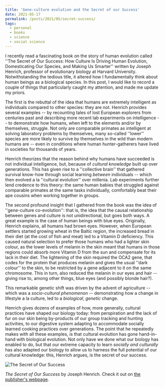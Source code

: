 ```yaml
---
title: 'Gene-culture evolution and the Secret of our Success'
date: 2021-05-17
permalink: /posts/2021/05/secret-success/
tags:
  - personal
  - books
  - science
  - social science
---
```


I recently read a fascinating book on the story of human evolution called ''The Secret of Our Success: How Culture Is Driving Human Evolution, Domesticating Our Species, and Making Us Smarter'' written by Joseph Henrich, professor of evolutionary biology at Harvard University. Notwithstanding the tedious title, it altered how I fundamentally think about human beings as a biological species. In this post, I would like to record a couple of things that particularly caught my attention, and made me update my priors.

The first is the rebuttal of the idea that humans are extremely intelligent as individuals compared to other species: they are not. Henrich provides several examples -- by recounting tales of lost European explorers from centuries past and describing more recent lab experiments on intelligence -- to demonstrate how humans, when left to the elements and/or by themselves, struggle. Not only are comparable primates as intelligent at solving laboratory problems by themselves, many so-called ''lower'' species are more likely to survive by themselves in the wild than modern humans are -- even in conditions where human hunter-gatherers have lived in societies for thousands of years.

Henrich theorizes that the reason behind why humans have succeeded is not individual intelligence, but, because of *cultural knowledge* built up over generations. This has given rise to a ''collective brain'' that gathered survival know-how through social learning *between* individuals -- which then evolved a la ''cultural evolution'' over millenia. Lab experiments further lend credence to this theory: the same human babies that struggled against comparable primates at the same tasks individually, comfortably beat their ape cousins when working together in groups.

The second profound insight that I gathered from the book was the idea of ''gene-culture co-evolution'': that is, the idea that the causal relationship between genes and culture is not unidirectional, but goes both ways. A great example is the case of human beings with blue eyes. Originally, Henrich explains, all humans had brown eyes. However, when European settlers started growing wheat in the Baltic region, the increased bread in their diet (at the cost of fish and meat) led to a Vitamin D deficiency. This caused natural selection to prefer those humans who had a lighter skin colour, as the lower levels of melanin in the skin meant that humans in those regions could absorb more Vitamin D from the sun and compensate for its lack in their diet. The lightening of the skin required the OCA2 gene, that codes for the protein that produces melanin and gives the usual ''dark colour'' to the skin, to be restricted by a gene adjacent to it on the same chromosome. This in turn, also reduced the melanin in our eyes and hair -- giving rise to, among other things, blue eyes (and possibly blonde hair?).

This remarkable genetic shift was driven by the advent of agriculture -- which was a *socio-cultural phenomenon* -- demonstrating how a change in lifestyle a la culture, led to a *biological*, *genetic* change.

Henrich gives dozens of examples of how, more generally, cultural practices have shaped our biology today: from perspiration and the lack of fur on our skin being by-products of our group tracking and hunting activities, to our digestive system adapting to accommodate socially learned cooking practices over generations. The point that he repeatedly makes with all these examples, is that cultural evolution has gone hand-in-hand with biological evolution. Not only have we done what our biology has enabled to do, but that our extreme capacity to learn *socially and culturally* has also adapted our biology to allow us to harness the full potential of our cultural knowledge: this, Henrich argues, is the secret of our success.


![The Secret of Our Success](https://www.subhayan.com/files/images/secret-success.jpg)

*The Secret of Our Success* by Joseph Henrich. Check it out on [the publisher's webpage](https://press.princeton.edu/books/paperback/9780691178431/the-secret-of-our-success).

